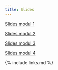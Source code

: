 ```yaml
---
title: Slides
---
```



[Slides modul 1](https://raw.githubusercontent.com/KUBDatalab/R-PUFF/main/files/Modul_1_R_kursus.pptx)


[Slides modul 2](https://raw.githubusercontent.com/KUBDatalab/R-PUFF/main/files/Modul_2_Lineære_modeller.pptx)

[Slides modul 3](https://raw.githubusercontent.com/KUBDatalab/R-PUFF/main/files/Modul_3_Multipel_lineær_regression.pptx)

[Slides modul 4](https://raw.githubusercontent.com/KUBDatalab/R-PUFF/main/files/Modul_4_Behandling_af_kategoriske_data.pptx)



{% include links.md %}
